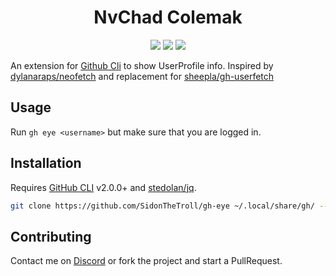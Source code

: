 <h1 align='center'>NvChad Colemak</h1>

<div align="center">
    <img src="https://img.shields.io/static/v1?label=GhCLI&logo=github&message=2.0.0+&color=90E59A&logoColor=white"/>
    <img src="https://img.shields.io/static/v1?label=Language&message=Shell&color=blue&style=for-the-badge"/>
    <img src="https://img.shields.io/static/v1?label=License&message=GPLv3&color=blue&style=for-the-badge"/>
</div>


An extension for [Github Cli](https://github.com/cli/cli) to show UserProfile info. Inspired by [dylanaraps/neofetch](https://github.com/dylanaraps/neofetch) and replacement for [sheepla/gh-userfetch](https://github.com/sheepla/gh-userfetch)

## Usage 

Run `gh eye <username>` but make sure that you are logged in. 

## Installation

Requires [GitHub CLI](https://github.com/cli/cli) v2.0.0+ and [stedolan/jq](https://github.com/stedolan/jq).

```sh
git clone https://github.com/SidonTheTroll/gh-eye ~/.local/share/gh/ --depth 1 

```

## Contributing

Contact me on [Discord](https://discord.com/users/728604179186188368) or fork the project and start a PullRequest.
